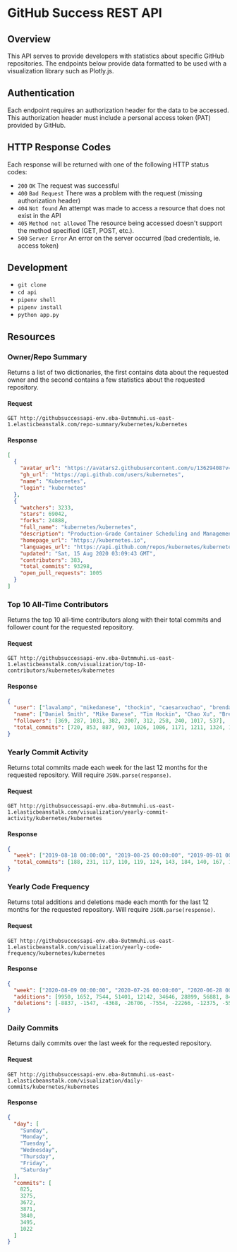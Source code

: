 # GitHub Success REST API

## Overview
This API serves to provide developers with statistics about specific GitHub repositories. The endpoints below provide data formatted to be used with a visualization library such as Plotly.js.

## Authentication
Each endpoint requires an authorization header for the data to be accessed. This authorization header must include a personal access token (PAT) provided by GitHub.

## HTTP Response Codes
Each response will be returned with one of the following HTTP status codes:

* `200` `OK` The request was successful
* `400` `Bad Request` There was a problem with the request (missing authorization header)
* `404` `Not found` An attempt was made to access a resource that does not exist in the API
* `405` `Method not allowed` The resource being accessed doesn't support the method specified (GET, POST, etc.).
* `500` `Server Error` An error on the server occurred (bad credentials, ie. access token)

## Development
* `git clone`
* `cd api`
* `pipenv shell`
* `pipenv install`
* `python app.py`

## Resources

### Owner/Repo Summary

Returns a list of two dictionaries, the first contains data about the requested owner and the second contains a few statistics about the requested repository.

#### Request

    GET http://githubsuccessapi-env.eba-8utmmuhi.us-east-1.elasticbeanstalk.com/repo-summary/kubernetes/kubernetes

#### Response
```json
[
  {
    "avatar_url": "https://avatars2.githubusercontent.com/u/13629408?v=4",
    "gh_url": "https://api.github.com/users/kubernetes",
    "name": "Kubernetes",
    "login": "kubernetes"
  },
  {
    "watchers": 3233,
    "stars": 69042,
    "forks": 24888,
    "full_name": "kubernetes/kubernetes",
    "description": "Production-Grade Container Scheduling and Management",
    "homepage_url": "https://kubernetes.io",
    "languages_url": "https://api.github.com/repos/kubernetes/kubernetes/languages",
    "updated": "Sat, 15 Aug 2020 03:09:43 GMT",
    "contributors": 383,
    "total_commits": 93298,
    "open_pull_requests": 1005
  }
]
```

### Top 10 All-Time Contributors
Returns the top 10 all-time contributors along with their total commits and follower count for the requested repository.

#### Request

    GET http://githubsuccessapi-env.eba-8utmmuhi.us-east-1.elasticbeanstalk.com/visualization/top-10-contributors/kubernetes/kubernetes

#### Response
```json
{
  "user": ["lavalamp", "mikedanese", "thockin", "caesarxuchao", "brendandburns", "sttts", "deads2k", "wojtek-t", "smarterclayton", "liggitt"], 
  "name": ["Daniel Smith", "Mike Danese", "Tim Hockin", "Chao Xu", "Brendan Burns", "Dr. Stefan Schimanski", "David Eads", "Wojciech Tyczynski", "Clayton Coleman", "Jordan Liggitt"], 
  "followers": [369, 287, 1031, 382, 2007, 312, 258, 240, 1017, 537], 
  "total_commits": [720, 853, 887, 903, 1026, 1086, 1171, 1211, 1324, 1481]
}
```

### Yearly Commit Activity
Returns total commits made each week for the last 12 months for the requested repository. Will require `JSON.parse(response)`.

#### Request

    GET http://githubsuccessapi-env.eba-8utmmuhi.us-east-1.elasticbeanstalk.com/visualization/yearly-commit-activity/kubernetes/kubernetes

#### Response
```json
{
  "week": ["2019-08-18 00:00:00", "2019-08-25 00:00:00", "2019-09-01 00:00:00", "2019-09-08 00:00:00", "2019-09-15 00:00:00", "2019-09-22 00:00:00", "2019-09-29 00:00:00", "2019-10-06 00:00:00", "2019-10-13 00:00:00", "2019-10-20 00:00:00", "2019-10-27 00:00:00", "2019-11-03 00:00:00", "2019-11-10 00:00:00", "2019-11-17 00:00:00", "2019-11-24 00:00:00", "2019-12-01 00:00:00", "2019-12-08 00:00:00", "2019-12-15 00:00:00", "2019-12-22 00:00:00", "2019-12-29 00:00:00", "2020-01-05 00:00:00", "2020-01-12 00:00:00", "2020-01-19 00:00:00", "2020-01-26 00:00:00", "2020-02-02 00:00:00", "2020-02-09 00:00:00", "2020-02-16 00:00:00", "2020-02-23 00:00:00", "2020-03-01 00:00:00", "2020-03-08 00:00:00", "2020-03-15 00:00:00", "2020-03-22 00:00:00", "2020-03-29 00:00:00", "2020-04-05 00:00:00", "2020-04-12 00:00:00", "2020-04-19 00:00:00", "2020-04-26 00:00:00", "2020-05-03 00:00:00", "2020-05-10 00:00:00", "2020-05-17 00:00:00", "2020-05-24 00:00:00", "2020-05-31 00:00:00", "2020-06-07 00:00:00", "2020-06-14 00:00:00", "2020-06-21 00:00:00", "2020-06-28 00:00:00", "2020-07-05 00:00:00", "2020-07-12 00:00:00", "2020-07-19 00:00:00", "2020-07-26 00:00:00", "2020-08-02 00:00:00", "2020-08-09 00:00:00"], 
  "total_commits": [188, 231, 117, 110, 119, 124, 143, 184, 140, 167, 165, 239, 204, 85, 94, 129, 124, 120, 79, 71, 165, 158, 112, 99, 124, 133, 97, 155, 142, 63, 102, 163, 122, 94, 112, 130, 100, 97, 133, 99, 122, 114, 101, 107, 113, 115, 68, 45, 66, 50, 25, 39]
}
```

### Yearly Code Frequency
Returns total additions and deletions made each month for the last 12 months for the requested repository. Will require `JSON.parse(response)`.

#### Request

    GET http://githubsuccessapi-env.eba-8utmmuhi.us-east-1.elasticbeanstalk.com/visualization/yearly-code-frequency/kubernetes/kubernetes

#### Response
```json
{
  "week": ["2020-08-09 00:00:00", "2020-07-26 00:00:00", "2020-06-28 00:00:00", "2020-05-31 00:00:00", "2020-04-26 00:00:00", "2020-03-29 00:00:00", "2020-02-23 00:00:00", "2020-01-26 00:00:00", "2019-12-29 00:00:00", "2019-11-24 00:00:00", "2019-10-27 00:00:00", "2019-09-29 00:00:00"], 
  "additions": [9950, 1652, 7544, 51401, 12142, 34646, 28899, 56881, 8420, 6969, 133671, 16423], 
  "deletions": [-8837, -1547, -4368, -26706, -7554, -22266, -12375, -5500, -5041, -3254, -124854, -12091]
}
```

### Daily Commits
Returns daily commits over the last week for the requested repository.

#### Request

    GET http://githubsuccessapi-env.eba-8utmmuhi.us-east-1.elasticbeanstalk.com/visualization/daily-commits/kubernetes/kubernetes

#### Response
```json
{
  "day": [
    "Sunday",
    "Monday",
    "Tuesday",
    "Wednesday",
    "Thursday",
    "Friday",
    "Saturday"
  ],
  "commits": [
    825,
    3275,
    3672,
    3871,
    3840,
    3495,
    1022
  ]
}
```
